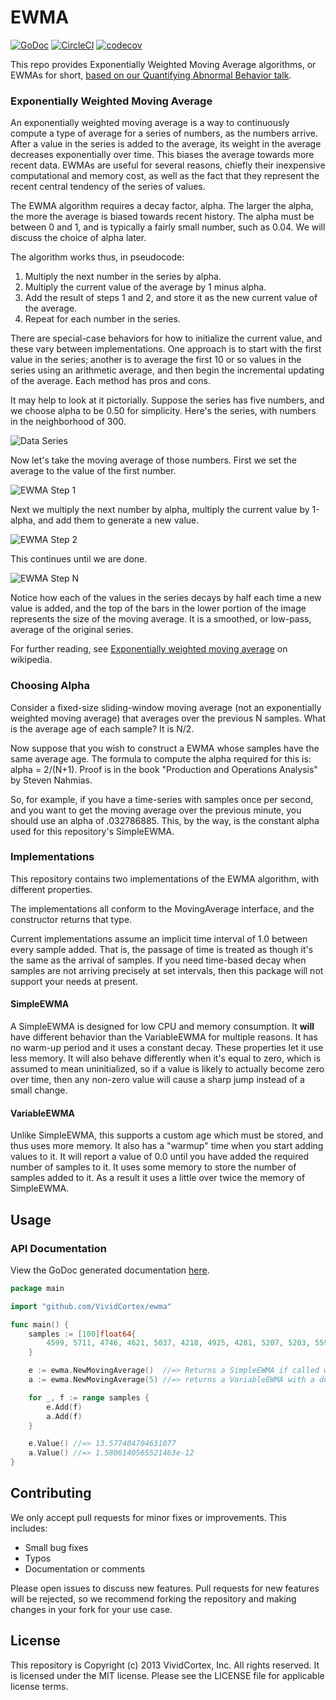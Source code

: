 # EWMA

[![GoDoc](https://godoc.org/github.com/VividCortex/ewma?status.svg)](https://godoc.org/github.com/VividCortex/ewma)
[![CircleCI](https://circleci.com/gh/VividCortex/ewma.svg?style=svg)](https://circleci.com/gh/VividCortex/ewma)
[![codecov](https://codecov.io/gh/VividCortex/ewma/branch/master/graph/badge.svg)](https://codecov.io/gh/VividCortex/ewma)

This repo provides Exponentially Weighted Moving Average algorithms, or EWMAs for short, [based on our
Quantifying Abnormal Behavior talk](https://vividcortex.com/blog/2013/07/23/a-fast-go-library-for-exponential-moving-averages/).

### Exponentially Weighted Moving Average

An exponentially weighted moving average is a way to continuously compute a type of
average for a series of numbers, as the numbers arrive. After a value in the series is
added to the average, its weight in the average decreases exponentially over time. This
biases the average towards more recent data. EWMAs are useful for several reasons, chiefly
their inexpensive computational and memory cost, as well as the fact that they represent
the recent central tendency of the series of values.

The EWMA algorithm requires a decay factor, alpha. The larger the alpha, the more the average
is biased towards recent history. The alpha must be between 0 and 1, and is typically
a fairly small number, such as 0.04. We will discuss the choice of alpha later.

The algorithm works thus, in pseudocode:

1. Multiply the next number in the series by alpha.
2. Multiply the current value of the average by 1 minus alpha.
3. Add the result of steps 1 and 2, and store it as the new current value of the average.
4. Repeat for each number in the series.

There are special-case behaviors for how to initialize the current value, and these vary
between implementations. One approach is to start with the first value in the series;
another is to average the first 10 or so values in the series using an arithmetic average,
and then begin the incremental updating of the average. Each method has pros and cons.

It may help to look at it pictorially. Suppose the series has five numbers, and we choose
alpha to be 0.50 for simplicity. Here's the series, with numbers in the neighborhood of 300.

![Data Series](https://user-images.githubusercontent.com/279875/28242350-463289a2-6977-11e7-88ca-fd778ccef1f0.png)

Now let's take the moving average of those numbers. First we set the average to the value
of the first number.

![EWMA Step 1](https://user-images.githubusercontent.com/279875/28242353-464c96bc-6977-11e7-9981-dc4e0789c7ba.png)

Next we multiply the next number by alpha, multiply the current value by 1-alpha, and add
them to generate a new value.

![EWMA Step 2](https://user-images.githubusercontent.com/279875/28242351-464abefa-6977-11e7-95d0-43900f29bef2.png)

This continues until we are done.

![EWMA Step N](https://user-images.githubusercontent.com/279875/28242352-464c58f0-6977-11e7-8cd0-e01e4efaac7f.png)

Notice how each of the values in the series decays by half each time a new value
is added, and the top of the bars in the lower portion of the image represents the
size of the moving average. It is a smoothed, or low-pass, average of the original
series.

For further reading, see [Exponentially weighted moving average](http://en.wikipedia.org/wiki/Moving_average#Exponential_moving_average) on wikipedia.

### Choosing Alpha

Consider a fixed-size sliding-window moving average (not an exponentially weighted moving average)
that averages over the previous N samples. What is the average age of each sample? It is N/2.

Now suppose that you wish to construct a EWMA whose samples have the same average age. The formula
to compute the alpha required for this is: alpha = 2/(N+1). Proof is in the book
"Production and Operations Analysis" by Steven Nahmias.

So, for example, if you have a time-series with samples once per second, and you want to get the
moving average over the previous minute, you should use an alpha of .032786885. This, by the way,
is the constant alpha used for this repository's SimpleEWMA.

### Implementations

This repository contains two implementations of the EWMA algorithm, with different properties.

The implementations all conform to the MovingAverage interface, and the constructor returns
that type.

Current implementations assume an implicit time interval of 1.0 between every sample added.
That is, the passage of time is treated as though it's the same as the arrival of samples.
If you need time-based decay when samples are not arriving precisely at set intervals, then
this package will not support your needs at present.

#### SimpleEWMA

A SimpleEWMA is designed for low CPU and memory consumption. It **will** have different behavior than the VariableEWMA
for multiple reasons. It has no warm-up period and it uses a constant
decay.  These properties let it use less memory.  It will also behave
differently when it's equal to zero, which is assumed to mean
uninitialized, so if a value is likely to actually become zero over time,
then any non-zero value will cause a sharp jump instead of a small change.

#### VariableEWMA

Unlike SimpleEWMA, this supports a custom age which must be stored, and thus uses more memory.
It also has a "warmup" time when you start adding values to it. It will report a value of 0.0
until you have added the required number of samples to it. It uses some memory to store the
number of samples added to it. As a result it uses a little over twice the memory of SimpleEWMA.

## Usage

### API Documentation

View the GoDoc generated documentation [here](http://godoc.org/github.com/VividCortex/ewma).

```go
package main

import "github.com/VividCortex/ewma"

func main() {
	samples := [100]float64{
		4599, 5711, 4746, 4621, 5037, 4218, 4925, 4281, 5207, 5203, 5594, 5149,
	}

	e := ewma.NewMovingAverage()  //=> Returns a SimpleEWMA if called without params
	a := ewma.NewMovingAverage(5) //=> returns a VariableEWMA with a decay of 2 / (5 + 1)

	for _, f := range samples {
		e.Add(f)
		a.Add(f)
	}

	e.Value() //=> 13.577404704631077
	a.Value() //=> 1.5806140565521463e-12
}
```

## Contributing

We only accept pull requests for minor fixes or improvements. This includes:

* Small bug fixes
* Typos
* Documentation or comments

Please open issues to discuss new features. Pull requests for new features will be rejected,
so we recommend forking the repository and making changes in your fork for your use case.

## License

This repository is Copyright (c) 2013 VividCortex, Inc. All rights reserved.
It is licensed under the MIT license. Please see the LICENSE file for applicable license terms.
